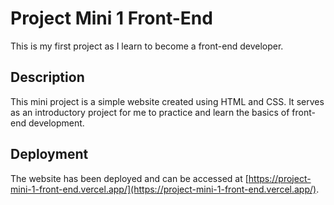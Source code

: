 # Project Mini 1 Front-End

This is my first project as I learn to become a front-end developer.

## Description

This mini project is a simple website created using HTML and CSS. It serves as an introductory project for me to practice and learn the basics of front-end development.

## Deployment

The website has been deployed and can be accessed at [https://project-mini-1-front-end.vercel.app/](https://project-mini-1-front-end.vercel.app/).
